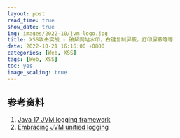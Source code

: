 ```yaml
---
layout: post
read_time: true
show_date: true
img: images/2022-10/jvm-logo.jpg
title: XSS攻击实战 - 破解网站水印，右键复制屏蔽，打印屏蔽等等
date: 2022-10-21 16:16:00 +0800
categories: [Web, XSS]
tags: [Web, XSS]
toc: yes
image_scaling: true
---
```








## 参考资料

1. [Java 17 JVM logging framework](https://docs.oracle.com/en/java/javase/17/docs/specs/man/java.html#enable-logging-with-the-jvm-unified-logging-framework)
2. [Embracing JVM unified logging](https://blog.arkey.fr/2020/07/28/embracing-jvm-unified-logging-jep-158-jep-271/)




